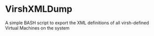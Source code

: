 VirshXMLDump
============

A simple BASH script to export the XML definitions of all virsh-defined Virtual Machines on the system
